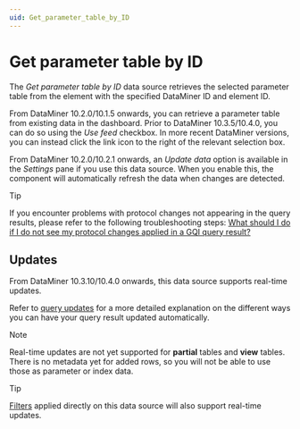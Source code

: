 ```yaml
---
uid: Get_parameter_table_by_ID
---
```


# Get parameter table by ID

The *Get parameter table by ID* data source retrieves the selected parameter table from the element with the specified DataMiner ID and element ID.

From DataMiner 10.2.0/10.1.5 onwards, you can retrieve a parameter table from existing data in the dashboard. Prior to DataMiner 10.3.5/10.4.0<!--  RN 35837 -->, you can do so using the *Use feed* checkbox. In more recent DataMiner versions, you can instead click the link icon to the right of the relevant selection box.

From DataMiner 10.2.0/10.2.1 onwards, an *Update data* option is available in the *Settings* pane if you use this data source. When you enable this, the component will automatically refresh the data when changes are detected.

> [!TIP]
> If you encounter problems with protocol changes not appearing in the query results, please refer to the following troubleshooting steps: [What should I do if I do not see my protocol changes applied in a GQI query result?](xref:Dashboards_and_Low_Code_Apps_FAQ#what-should-i-do-if-i-do-not-see-my-protocol-changes-applied-in-a-gqi-query-result)

## Updates

From DataMiner 10.3.10/10.4.0 onwards<!-- RN 36789 -->, this data source supports real-time updates.

Refer to [query updates](xref:Query_updates#query-update-support) for a more detailed explanation on the different ways you can have your query result updated automatically.

> [!NOTE]
>
> Real-time updates are not yet supported for **partial** tables and **view** tables.
> There is no metadata yet for added rows, so you will not be able to use those as parameter or index data.

> [!TIP]
> [Filters](xref:GQI_Filter) applied directly on this data source will also support real-time updates.
